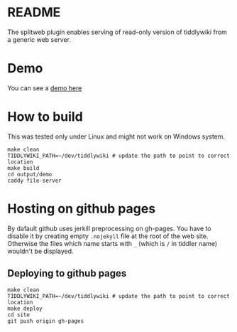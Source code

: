 # README


The splitweb plugin enables serving of read-only version of 
tiddlywiki from a generic web server.

# Demo

You can see a [demo here](https://iilyak.github.io/tiddlywiki-splitweb/)

# How to build

This was tested only under Linux and might not work on Windows system.

```
make clean 
TIDDLYWIKI_PATH=~/dev/tiddlywiki # update the path to point to correct location
make build
cd output/demo 
caddy file-server
```

# Hosting on github pages

By dafault github uses jerkill preprocessing on gh-pages. You have to disable it by creating empty `.nojekyll` file at the root of the web site.
Otherwise the files which name starts with `_` (which is `/` in tiddler name) wouldn't be displayed.

## Deploying to github pages

```
make clean
TIDDLYWIKI_PATH=~/dev/tiddlywiki # update the path to point to correct location
make deploy
cd site
git push origin gh-pages
```